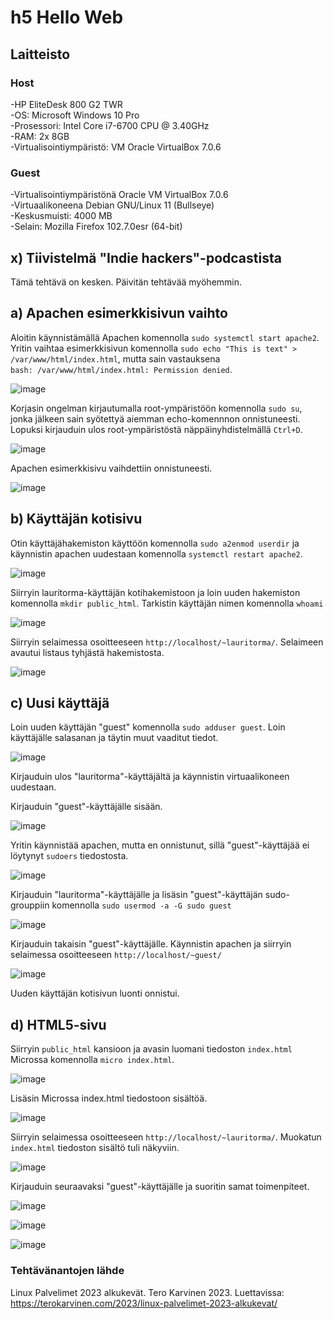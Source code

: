 # h5 Hello Web

## Laitteisto  

### Host  

-HP EliteDesk 800 G2 TWR  
-OS: Microsoft Windows 10 Pro  
-Prosessori: Intel Core i7-6700 CPU @ 3.40GHz  
-RAM: 2x 8GB  
-Virtualisointiympäristö: VM Oracle VirtualBox 7.0.6  

### Guest
-Virtualisointiympäristönä Oracle VM VirtualBox 7.0.6  
-Virtuaalikoneena Debian GNU/Linux 11 (Bullseye)  
-Keskusmuisti: 4000 MB   
-Selain: Mozilla Firefox 102.7.0esr (64-bit)  

## x) Tiivistelmä "Indie hackers"-podcastista  

Tämä tehtävä on kesken. Päivitän tehtävää myöhemmin.



## a) Apachen esimerkkisivun vaihto

Aloitin käynnistämällä Apachen komennolla ```sudo systemctl start apache2```.  
Yritin vaihtaa esimerkkisivun komennolla  ```sudo echo "This is text" > /var/www/html/index.html```, mutta sain vastauksena  
```bash: /var/www/html/index.html: Permission denied```.  

![image](https://user-images.githubusercontent.com/90974678/216301833-dc3a849f-b52e-4561-9f07-07f300a37858.png)  

Korjasin ongelman kirjautumalla root-ympäristöön komennolla ```sudo su```, jonka jälkeen sain syötettyä aiemman echo-komennnon onnistuneesti.  
Lopuksi kirjauduin ulos root-ympäristöstä näppäinyhdistelmällä ```Ctrl+D```.  

![image](https://user-images.githubusercontent.com/90974678/216302551-b3095d1a-f683-483d-b37b-138e1b5fcf6d.png)  

Apachen esimerkkisivu vaihdettiin onnistuneesti.  

![image](https://user-images.githubusercontent.com/90974678/216303137-fa39cce1-3b9b-4b1a-8a07-6cb7a24978c0.png)  

## b) Käyttäjän kotisivu  

Otin käyttäjähakemiston käyttöön komennolla ```sudo a2enmod userdir``` ja käynnistin apachen uudestaan komennolla ```systemctl restart apache2```.  


![image](https://user-images.githubusercontent.com/90974678/216304920-21f0be01-8e8a-44f4-b1b9-9cba4cb3f566.png)  

Siirryin lauritorma-käyttäjän kotihakemistoon ja loin uuden hakemiston komennolla ```mkdir public_html```. Tarkistin käyttäjän nimen komennolla ```whoami```

![image](https://user-images.githubusercontent.com/90974678/216305657-5aaa3f23-6145-4b9b-b545-7d1d815aca70.png)  

Siirryin selaimessa osoitteeseen ```http://localhost/~lauritorma/```. Selaimeen avautui listaus tyhjästä hakemistosta.  

![image](https://user-images.githubusercontent.com/90974678/216306122-cfff2138-d06c-453a-8703-c8604fa7c884.png)  

## c) Uusi käyttäjä  

Loin uuden käyttäjän "guest" komennolla ```sudo adduser guest```. Loin käyttäjälle salasanan ja täytin muut vaaditut tiedot.  


![image](https://user-images.githubusercontent.com/90974678/216318196-c11eaa16-73d6-45a1-a39b-6809c2d06f4a.png)


Kirjauduin ulos "lauritorma"-käyttäjältä ja käynnistin virtuaalikoneen uudestaan.  

Kirjauduin "guest"-käyttäjälle sisään.  

![image](https://user-images.githubusercontent.com/90974678/216318487-6e216af4-410d-4b35-be73-3414605248b0.png)  

Yritin käynnistää apachen, mutta en onnistunut, sillä "guest"-käyttäjää ei löytynyt ```sudoers``` tiedostosta.  

![image](https://user-images.githubusercontent.com/90974678/216319354-94aca530-b926-40a4-b793-3815520b95e3.png)

Kirjauduin "lauritorma"-käyttäjälle ja lisäsin "guest"-käyttäjän sudo-grouppiin komennolla ```sudo usermod -a -G sudo guest```  

![image](https://user-images.githubusercontent.com/90974678/216320156-11040168-28ef-4823-a169-791d5eaf0d78.png)

Kirjauduin takaisin "guest"-käyttäjälle. Käynnistin apachen ja siirryin selaimessa osoitteeseen ```http://localhost/~guest/```

![image](https://user-images.githubusercontent.com/90974678/216321786-6147a8d9-ee41-40df-b9f1-d1e7fdea9e92.png)

Uuden käyttäjän kotisivun luonti onnistui.  

## d) HTML5-sivu  

Siirryin ```public_html``` kansioon ja avasin luomani tiedoston ```index.html``` Microssa komennolla ```micro index.html```.  

![image](https://user-images.githubusercontent.com/90974678/216310661-a0aaad7d-845d-4355-aa96-92d89398cc37.png)

Lisäsin Microssa index.html tiedostoon sisältöä.  

![image](https://user-images.githubusercontent.com/90974678/216310316-a3e6e749-26c2-48be-9e82-499c497c918e.png)

Siirryin selaimessa osoitteeseen ```http://localhost/~lauritorma/```. Muokatun ```index.html``` tiedoston sisältö tuli näkyviin.  

![image](https://user-images.githubusercontent.com/90974678/216320988-847a819c-9537-45d8-b47a-ffc4ebf6d453.png)

Kirjauduin seuraavaksi "guest"-käyttäjälle ja suoritin samat toimenpiteet. 

![image](https://user-images.githubusercontent.com/90974678/216321254-440d86a4-110d-4bbe-8c78-a6da639c921c.png)


![image](https://user-images.githubusercontent.com/90974678/216321198-8e94ad8d-9cb4-428b-a6f7-3a7ed33ccc42.png)

![image](https://user-images.githubusercontent.com/90974678/216321350-bc89535a-a76e-487d-9d1f-18b9c8a0d08c.png)


### Tehtävänantojen lähde  
Linux Palvelimet 2023 alkukevät. Tero Karvinen 2023. Luettavissa: https://terokarvinen.com/2023/linux-palvelimet-2023-alkukevat/  







